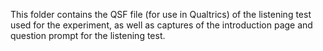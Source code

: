 This folder contains the QSF file (for use in Qualtrics) of the listening test used for the experiment, as well as captures of the introduction page and question prompt for the listening test.
